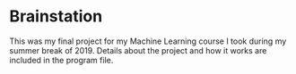 # Brainstation


This was my final project for my Machine Learning course I took during my summer break of 2019. Details about the project and how it works are included in the program file. 
